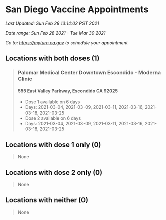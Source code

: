 # San Diego Vaccine Appointments
*Last Updated: Sun Feb 28 13:14:02 PST 2021*

*Date range: Sun Feb 28 2021 - Tue Mar 30 2021*

*Go to: <https://myturn.ca.gov> to schedule your appointment*


## Locations with both doses (1)

>### Palomar Medical Center Downtown Escondido - Moderna Clinic
>#### 555 East Valley Parkway, Escondido CA 92025
>- Dose 1 available on 6 days
>  - Days: 2021-03-04, 2021-03-09, 2021-03-11, 2021-03-16, 2021-03-18, 2021-03-25
>- Dose 2 available on 6 days
>  - Days: 2021-03-04, 2021-03-09, 2021-03-11, 2021-03-16, 2021-03-18, 2021-03-25

## Locations with dose 1 only (0)

>None

## Locations with dose 2 only (0)

>None

## Locations with neither (0)

>None

